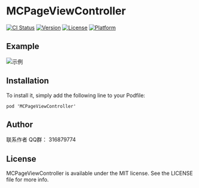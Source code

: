 # MCPageViewController

[![CI Status](https://img.shields.io/travis/562863544@qq.com/MCPageViewController.svg?style=flat)](https://travis-ci.org/562863544@qq.com/MCPageViewController)
[![Version](https://img.shields.io/cocoapods/v/MCPageViewController.svg?style=flat)](https://cocoapods.org/pods/MCPageViewController)
[![License](https://img.shields.io/cocoapods/l/MCPageViewController.svg?style=flat)](https://cocoapods.org/pods/MCPageViewController)
[![Platform](https://img.shields.io/cocoapods/p/MCPageViewController.svg?style=flat)](https://cocoapods.org/pods/MCPageViewController)

## Example


![示例](https://github.com/mancongiOS/MCPageViewController/blob/master/MCPageViewController.gif)

## Installation

To install it, simply add the following line to your Podfile:

```
pod 'MCPageViewController'
```

## Author

联系作者 QQ群： 316879774

## License

MCPageViewController is available under the MIT license. See the LICENSE file for more info.
